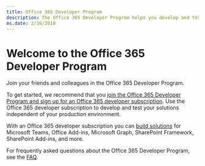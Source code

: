 ```yaml
---
title: Office 365 Developer Program
description: The Office 365 Developer Program helps you develop and test Office 365 solutions
ms.date: 2/16/2018
---
```


# Welcome to the Office 365 Developer Program

Join your friends and colleagues in the Office 365 Developer Program.

To get started, we recommend that you [join the Office 365 Developer Program and sign up for an Office 365 developer subscription](office-365-developer-program-get-started.md). Use the Office 365 developer subscription to develop and test your solutions independent of your production environment.

With an Office 365 developer subscription you can [build solutions](office-365-developer-subscription-options.md) for Microsoft Teams, Office Add-ins, Microsoft Graph, SharePoint Framework, SharePoint Add-ins, and more.

For frequently asked questions about the Office 365 Developer Program, see the [FAQ](office-developer-dev-program-faq.md).